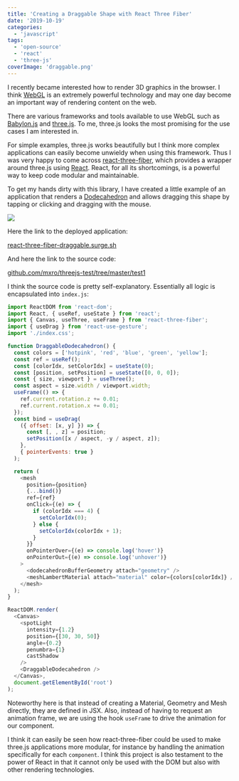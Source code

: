 ```yaml
---
title: 'Creating a Draggable Shape with React Three Fiber'
date: '2019-10-19'
categories:
  - 'javascript'
tags:
  - 'open-source'
  - 'react'
  - 'three-js'
coverImage: 'draggable.png'
---
```


I recently became interested how to render 3D graphics in the browser. I think [WebGL](https://developer.mozilla.org/en-US/docs/Web/API/WebGL_API) is an extremely powerful technology and may one day become an important way of rendering content on the web.

There are various frameworks and tools available to use WebGL such as [Babylon.js](https://www.babylonjs.com/) and [three.js](https://threejs.org/). To me, three.js looks the most promising for the use cases I am interested in.

For simple examples, three.js works beautifully but I think more complex applications can easily become unwieldy when using this framework. Thus I was very happy to come across [react-three-fiber](https://github.com/react-spring/react-three-fiber), which provides a wrapper around three.js using [React](https://reactjs.org/). React, for all its shortcomings, is a powerful way to keep code modular and maintainable.

To get my hands dirty with this library, I have created a little example of an application that renders a [Dodecahedron](https://en.wikipedia.org/wiki/Regular_dodecahedron) and allows dragging this shape by tapping or clicking and dragging with the mouse.

![](https://nexnet.files.wordpress.com/2019/10/draggable.png?w=815)

Here the link to the deployed application:

[react-three-fiber-draggable.surge.sh](https://react-three-fiber-draggable.surge.sh/)

And here the link to the source code:

[github.com/mxro/threejs-test/tree/master/test1](https://github.com/mxro/threejs-test/tree/master/test1)

I think the source code is pretty self-explanatory. Essentially all logic is encapsulated into `index.js`:

```javascript
import ReactDOM from 'react-dom';
import React, { useRef, useState } from 'react';
import { Canvas, useThree, useFrame } from 'react-three-fiber';
import { useDrag } from 'react-use-gesture';
import './index.css';

function DraggableDodecahedron() {
  const colors = ['hotpink', 'red', 'blue', 'green', 'yellow'];
  const ref = useRef();
  const [colorIdx, setColorIdx] = useState(0);
  const [position, setPosition] = useState([0, 0, 0]);
  const { size, viewport } = useThree();
  const aspect = size.width / viewport.width;
  useFrame(() => {
    ref.current.rotation.z += 0.01;
    ref.current.rotation.x += 0.01;
  });
  const bind = useDrag(
    ({ offset: [x, y] }) => {
      const [, , z] = position;
      setPosition([x / aspect, -y / aspect, z]);
    },
    { pointerEvents: true }
  );

  return (
    <mesh
      position={position}
      {...bind()}
      ref={ref}
      onClick={(e) => {
        if (colorIdx === 4) {
          setColorIdx(0);
        } else {
          setColorIdx(colorIdx + 1);
        }
      }}
      onPointerOver={(e) => console.log('hover')}
      onPointerOut={(e) => console.log('unhover')}
    >
      <dodecahedronBufferGeometry attach="geometry" />
      <meshLambertMaterial attach="material" color={colors[colorIdx]} />
    </mesh>
  );
}

ReactDOM.render(
  <Canvas>
    <spotLight
      intensity={1.2}
      position={[30, 30, 50]}
      angle={0.2}
      penumbra={1}
      castShadow
    />
    <DraggableDodecahedron />
  </Canvas>,
  document.getElementById('root')
);
```

Noteworthy here is that instead of creating a Material, Geometry and Mesh directly, they are defined in JSX. Also, instead of having to request an animation frame, we are using the hook `useFrame` to drive the animation for our component.

I think it can easily be seen how react-three-fiber could be used to make three.js applications more modular, for instance by handling the animation specifically for each `component`. I think this project is also testament to the power of React in that it cannot only be used with the DOM but also with other rendering technologies.
